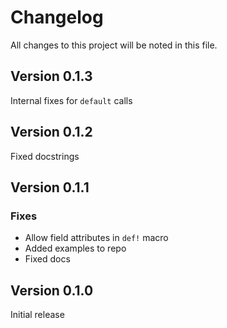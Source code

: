 # Changelog

All changes to this project will be noted in this file.

## Version 0.1.3

Internal fixes for `default` calls

## Version 0.1.2

Fixed docstrings

## Version 0.1.1

### Fixes

- Allow field attributes in `def!` macro
- Added examples to repo
- Fixed docs

## Version 0.1.0

Initial release
